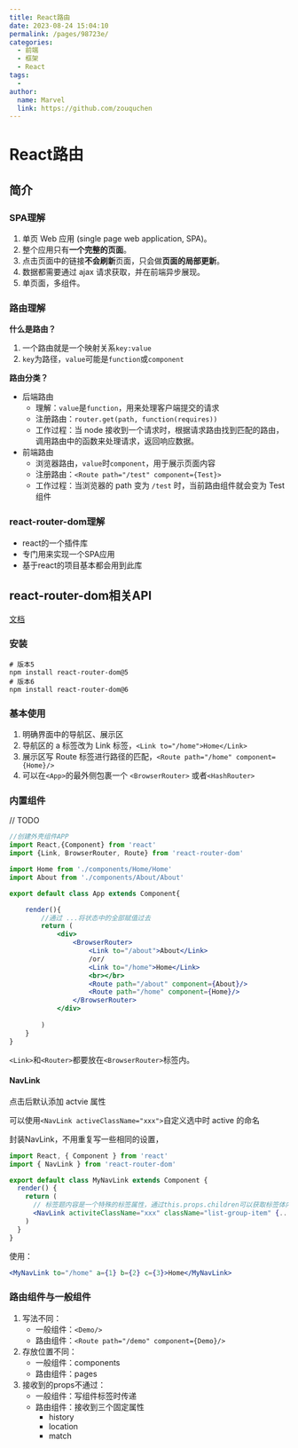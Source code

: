 ```yaml
---
title: React路由
date: 2023-08-24 15:04:10
permalink: /pages/98723e/
categories:
  - 前端
  - 框架
  - React
tags:
  - 
author: 
  name: Marvel
  link: https://github.com/zouquchen
---
```

# React路由

## 简介

### SPA理解

1. 单页 Web 应用 (single page web application, SPA)。
2. 整个应用只有**一个完整的页面**。
3. 点击页面中的链接**不会刷新**页面，只会做**页面的局部更新**。
4. 数据都需要通过 ajax 请求获取，并在前端异步展现。
5. 单页面，多组件。

### 路由理解

**什么是路由？**

1. 一个路由就是一个映射关系`key:value`
2. `key`为路径，`value`可能是`function`或`component`

**路由分类？**

- 后端路由
  - 理解：`value`是`function`，用来处理客户端提交的请求
  - 注册路由：`router.get(path, function(requires))`
  - 工作过程：当 node 接收到一个请求时，根据请求路由找到匹配的路由，调用路由中的函数来处理请求，返回响应数据。
- 前端路由
  - 浏览器路由，`value`时`component`，用于展示页面内容
  - 注册路由：`<Route path="/test" component={Test}>`
  - 工作过程：当浏览器的 path 变为 `/test` 时，当前路由组件就会变为 Test 组件

### react-router-dom理解

- react的一个插件库
- 专门用来实现一个SPA应用
- 基于react的项目基本都会用到此库

## react-router-dom相关API

[文档](https://preactjs.com/guide/v10/getting-started)

### 安装

```shell
# 版本5
npm install react-router-dom@5
# 版本6
npm install react-router-dom@6
```

### 基本使用

1. 明确界面中的导航区、展示区
2. 导航区的 a 标签改为 Link 标签，`<Link to="/home">Home</Link>`
3. 展示区写 Route 标签进行路径的匹配，`<Route path="/home" component={Home}/>`
4. 可以在`<App>`的最外侧包裹一个 `<BrowserRouter>` 或者`<HashRouter>`

### 内置组件

// TODO



```jsx
//创建外壳组件APP
import React,{Component} from 'react'
import {Link, BrowserRouter, Route} from 'react-router-dom'

import Home from './components/Home/Home'
import About from './components/About/About'

export default class App extends Component{

    render(){
        //通过 ...将状态中的全部赋值过去
        return ( 
            <div>
                <BrowserRouter>
                    <Link to="/about">About</Link>
                    /or/
                    <Link to="/home">Home</Link>
                    <br></br>
                    <Route path="/about" component={About}/>
                    <Route path="/home" component={Home}/>
                </BrowserRouter>
            </div>    
            
        )
    }
}
```

`<Link>`和`<Router>`都要放在`<BrowserRouter>`标签内。

#### NavLink

点击后默认添加 actvie 属性

可以使用`<NavLink activeClassName="xxx">`自定义选中时 active 的命名

封装NavLink，不用重复写一些相同的设置，

```jsx
import React, { Component } from 'react'
import { NavLink } from 'react-router-dom'

export default class MyNavLink extends Component {
  render() {
    return (
      // 标签题内容是一个特殊的标签属性，通过this.props.children可以获取标签体内容
      <NavLink activiteClassName="xxx" className="list-group-item" {...this.props}/>
    )
  }
}
```

使用：

```jsx
<MyNavLink to="/home" a={1} b={2} c={3}>Home</MyNavLink>
```

### 路由组件与一般组件

1. 写法不同：
   - 一般组件：`<Demo/>`
   - 路由组件：`<Route path="/demo" component={Demo}/>`
2. 存放位置不同：
   - 一般组件：components
   - 路由组件：pages
3. 接收到的props不通过：
   - 一般组件：写组件标签时传递
   - 路由组件：接收到三个固定属性 
     - history
     - location
     - match
